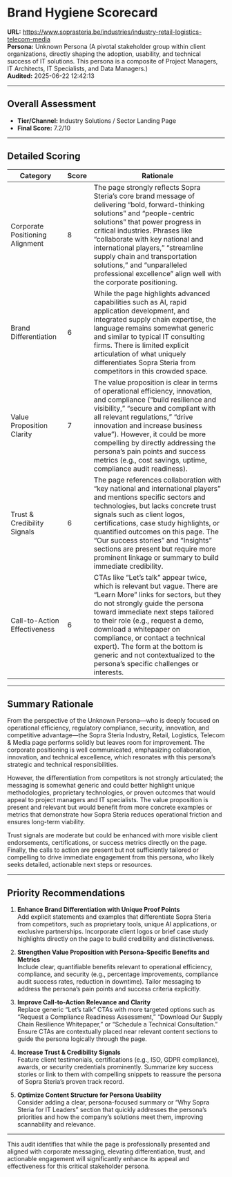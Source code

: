 # Brand Hygiene Scorecard

**URL:** https://www.soprasteria.be/industries/industry-retail-logistics-telecom-media  
**Persona:** Unknown Persona (A pivotal stakeholder group within client organizations, directly shaping the adoption, usability, and technical success of IT solutions. This persona is a composite of Project Managers, IT Architects, IT Specialists, and Data Managers.)  
**Audited:** 2025-06-22 12:42:13

---

## Overall Assessment

- **Tier/Channel:** Industry Solutions / Sector Landing Page  
- **Final Score:** 7.2/10

---

## Detailed Scoring

| Category                    | Score | Rationale                                                                                                                                                                                                                                                                                                                                                             |
|-----------------------------|-------|---------------------------------------------------------------------------------------------------------------------------------------------------------------------------------------------------------------------------------------------------------------------------------------------------------------------------------------------------------------------|
| Corporate Positioning Alignment | 8     | The page strongly reflects Sopra Steria’s core brand message of delivering “bold, forward-thinking solutions” and “people-centric solutions” that power progress in critical industries. Phrases like “collaborate with key national and international players,” “streamline supply chain and transportation solutions,” and “unparalleled professional excellence” align well with the corporate positioning. | 
| Brand Differentiation         | 6     | While the page highlights advanced capabilities such as AI, rapid application development, and integrated supply chain expertise, the language remains somewhat generic and similar to typical IT consulting firms. There is limited explicit articulation of what uniquely differentiates Sopra Steria from competitors in this crowded space.                                                                                   |
| Value Proposition Clarity     | 7     | The value proposition is clear in terms of operational efficiency, innovation, and compliance (“build resilience and visibility,” “secure and compliant with all relevant regulations,” “drive innovation and increase business value”). However, it could be more compelling by directly addressing the persona’s pain points and success metrics (e.g., cost savings, uptime, compliance audit readiness).                                |
| Trust & Credibility Signals   | 6     | The page references collaboration with “key national and international players” and mentions specific sectors and technologies, but lacks concrete trust signals such as client logos, certifications, case study highlights, or quantified outcomes on this page. The “Our success stories” and “Insights” sections are present but require more prominent linkage or summary to build immediate credibility.                                   |
| Call-to-Action Effectiveness  | 6     | CTAs like “Let’s talk” appear twice, which is relevant but vague. There are “Learn More” links for sectors, but they do not strongly guide the persona toward immediate next steps tailored to their role (e.g., request a demo, download a whitepaper on compliance, or contact a technical expert). The form at the bottom is generic and not contextualized to the persona’s specific challenges or interests.                             |

---

## Summary Rationale

From the perspective of the Unknown Persona—who is deeply focused on operational efficiency, regulatory compliance, security, innovation, and competitive advantage—the Sopra Steria Industry, Retail, Logistics, Telecom & Media page performs solidly but leaves room for improvement. The corporate positioning is well communicated, emphasizing collaboration, innovation, and technical excellence, which resonates with this persona’s strategic and technical responsibilities.

However, the differentiation from competitors is not strongly articulated; the messaging is somewhat generic and could better highlight unique methodologies, proprietary technologies, or proven outcomes that would appeal to project managers and IT specialists. The value proposition is present and relevant but would benefit from more concrete examples or metrics that demonstrate how Sopra Steria reduces operational friction and ensures long-term viability.

Trust signals are moderate but could be enhanced with more visible client endorsements, certifications, or success metrics directly on the page. Finally, the calls to action are present but not sufficiently tailored or compelling to drive immediate engagement from this persona, who likely seeks detailed, actionable next steps or resources.

---

## Priority Recommendations

1. **Enhance Brand Differentiation with Unique Proof Points**  
   Add explicit statements and examples that differentiate Sopra Steria from competitors, such as proprietary tools, unique AI applications, or exclusive partnerships. Incorporate client logos or brief case study highlights directly on the page to build credibility and distinctiveness.

2. **Strengthen Value Proposition with Persona-Specific Benefits and Metrics**  
   Include clear, quantifiable benefits relevant to operational efficiency, compliance, and security (e.g., percentage improvements, compliance audit success rates, reduction in downtime). Tailor messaging to address the persona’s pain points and success criteria explicitly.

3. **Improve Call-to-Action Relevance and Clarity**  
   Replace generic “Let’s talk” CTAs with more targeted options such as “Request a Compliance Readiness Assessment,” “Download Our Supply Chain Resilience Whitepaper,” or “Schedule a Technical Consultation.” Ensure CTAs are contextually placed near relevant content sections to guide the persona logically through the page.

4. **Increase Trust & Credibility Signals**  
   Feature client testimonials, certifications (e.g., ISO, GDPR compliance), awards, or security credentials prominently. Summarize key success stories or link to them with compelling snippets to reassure the persona of Sopra Steria’s proven track record.

5. **Optimize Content Structure for Persona Usability**  
   Consider adding a clear, persona-focused summary or “Why Sopra Steria for IT Leaders” section that quickly addresses the persona’s priorities and how the company’s solutions meet them, improving scannability and relevance.

---

This audit identifies that while the page is professionally presented and aligned with corporate messaging, elevating differentiation, trust, and actionable engagement will significantly enhance its appeal and effectiveness for this critical stakeholder persona.